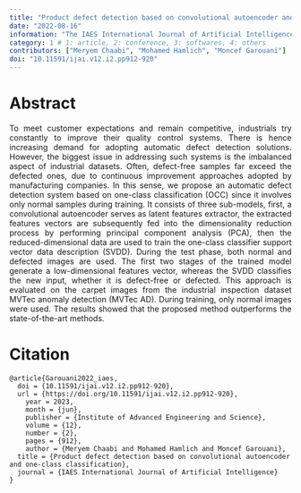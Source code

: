 ```yaml
---
title: "Product defect detection based on convolutional autoencoder and one-class classification"
date: "2022-08-16"
information: "The IAES International Journal of Artificial Intelligence"
category: 1 # 1: article, 2: conference, 3: softwares, 4: others
contributors: ["Meryem Chaabi", "Mohamed Hamlich", "Moncef Garouani"]
doi: "10.11591/ijai.v12.i2.pp912-920"
---
```

# Abstract
<p style='text-align: justify;'> 
To meet customer expectations and remain competitive, industrials try constantly to improve their quality control systems. There is hence increasing demand for adopting automatic defect detection solutions. However, the biggest issue in addressing such systems is the imbalanced aspect of industrial datasets. Often, defect-free samples far exceed the defected ones, due to continuous improvement approaches adopted by manufacturing companies. In this sense, we propose an automatic defect detection system based on one-class classification (OCC) since it involves only normal samples during training. It consists of three sub-models, first, a convolutional autoencoder serves as latent features extractor, the extracted features vectors are subsequently fed into the dimensionality reduction process by performing principal component analysis (PCA), then the reduced-dimensional data are used to train the one-class classifier support vector data description (SVDD). During the test phase, both normal and defected images are used. The first two stages of the trained model generate a low-dimensional features vector, whereas the SVDD classifies the new input, whether it is defect-free or defected. This approach is evaluated on the carpet images from the industrial inspection dataset MVTec anomaly detection (MVTec AD). During training, only normal images were used. The results showed that the proposed method outperforms the state-of-the-art methods. </p>

 
# Citation

```
@article{Garouani2022_iaes,
  doi = {10.11591/ijai.v12.i2.pp912-920},
  url = {https://doi.org/10.11591/ijai.v12.i2.pp912-920},
	year = 2023,
	month = {jun},
	publisher = {Institute of Advanced Engineering and Science},
	volume = {12},
	number = {2},
	pages = {912},
	author = {Meryem Chaabi and Mohamed Hamlich and Moncef Garouani},
  title = {Product defect detection based on convolutional autoencoder and one-class classification},
  journal = {IAES International Journal of Artificial Intelligence}
}
```
